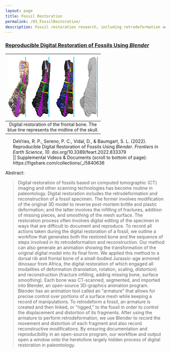 ```yaml
---
layout: page
title: Fossil Restoration
permalink: /03_FossilRestoration/
description: Fossil restoration research, including retrodeformation and reconstruction.
---
```


### [Reproducible Digital Restoration of Fossils Using <em>Blender</em>](https://doi.org/10.3389/feart.2022.833379) 

| ![Fossil bone being restored](/assets/RDRoFUB-f7-small.png) |
| :--: |
| Digital restoration of the frontal bone. The <br> blue line represents the  midline of the skull. |

<ul> <li style="list-style-type: none;">
DeVries, R. P., Sereno, P. C., Vidal, D., & Baumgart, S. L. (2022). Reproducible Digital Restoration of Fossils Using <em>Blender</em>. <em>Frontiers in Earth Science, 10</em>. doi.org/10.3389/feart.2022.833379 <br> 
|| Supplemental Videos & Documents (scroll to bottom of page): https://figshare.com/collections/_/5840636
</li> </ul>

Abstract:
>Digital restoration of fossils based on computed tomographic (CT) imaging and other scanning technologies has become routine in paleontology. Digital restoration includes the retrodeformation and reconstruction of a fossil specimen. The former involves modification of the original 3D model to reverse post-mortem brittle and plastic deformation; and the latter involves the infilling of fractures, addition of missing pieces, and smoothing of the mesh surface. The restoration process often involves digital editing of the specimen in ways that are difficult to document and reproduce. To record all actions taken during the digital restoration of a fossil, we outline a workflow that generates both the restored bone and the sequence of steps involved in its retrodeformation and reconstruction. Our method can also generate an animation showing the transformation of the original digital model into its final form. We applied this method to a dorsal rib and frontal bone of a small-bodied Jurassic-age armored dinosaur from Africa, the digital restoration of which engaged all modalities of deformation (translation, rotation, scaling, distortion) and reconstruction (fracture infilling, adding missing bone, surface smoothing). Each bone was CT-scanned, segmented, and imported into Blender, an open-source 3D-graphics animation program. Blender has an animation tool called an “armature” that allows for precise control over portions of a surface mesh while keeping a record of manipulations. To retrodeform a fossil, an armature is created and then linked, or “rigged,” to the fossil in order to control the displacement and distortion of its fragments. After using the armature to perform retrodeformation, we use Blender to record the movement and distortion of each fragment and also record reconstructive modifications. By ensuring documentation and reproducibility in an open-source program, our workflow and output open a window onto the heretofore largely hidden process of digital restoration in paleontology.

